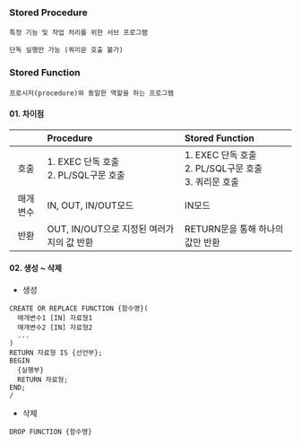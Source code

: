 ### Stored Procedure
`특정 기능 및 작업 처리를 위한 서브 프로그램`

`단독 실행만 가능 (쿼리문 호출 불가)`

### Stored Function
`프로시저(procedure)와 동일한 역할을 하는 프로그램`
#### 01. 차이점
|   | Procedure | Stored Function |
|:-----------:|:--------------|:--------------|
|호출| 1. EXEC 단독 호출<br> 2. PL/SQL구문 호출 | 1. EXEC 단독 호출<br> 2. PL/SQL구문 호출<br> 3. 쿼리문 호출|
|매개변수| IN, OUT, IN/OUT모드|IN모드|
|반환|OUT, IN/OUT으로 지정된 여러가지의 값 반환|RETURN문을 통해 하나의 값만 반환|

#### 02. 생성 ~ 삭제
- 생성
```
CREATE OR REPLACE FUNCTION {함수명}(
  매개변수1 [IN] 자료형1
  매개변수2 [IN] 자료형2
  ...
)
RETURN 자료형 IS {선언부};
BEGIN
  {실행부}
  RETURN 자료형;
END;
/
```
- 삭제
```
DROP FUNCTION {함수명}
```

